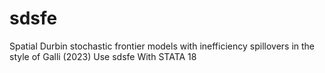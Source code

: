 # sdsfe
Spatial Durbin stochastic frontier models with inefficiency spillovers in the style of Galli (2023) Use sdsfe With STATA 18
